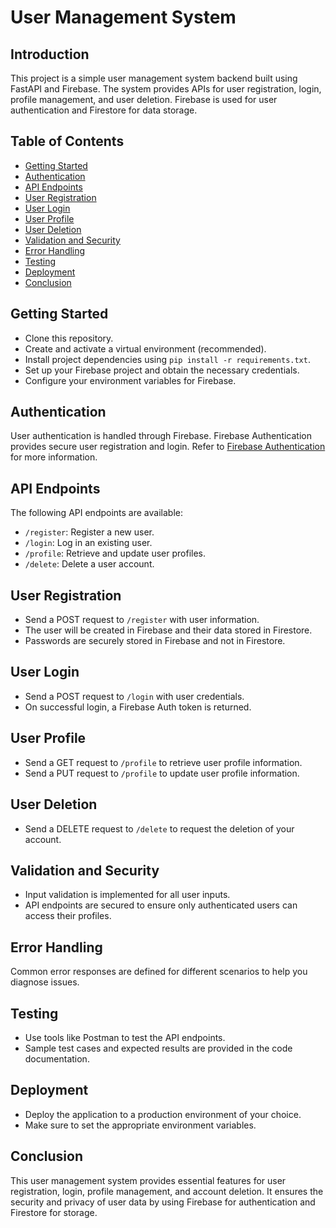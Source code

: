# User Management System

## Introduction

This project is a simple user management system backend built using FastAPI and Firebase. The system provides APIs for user registration, login, profile management, and user deletion. Firebase is used for user authentication and Firestore for data storage.

## Table of Contents

- [Getting Started](#getting-started)
- [Authentication](#authentication)
- [API Endpoints](#api-endpoints)
- [User Registration](#user-registration)
- [User Login](#user-login)
- [User Profile](#user-profile)
- [User Deletion](#user-deletion)
- [Validation and Security](#validation-and-security)
- [Error Handling](#error-handling)
- [Testing](#testing)
- [Deployment](#deployment)
- [Conclusion](#conclusion)

## Getting Started

- Clone this repository.
- Create and activate a virtual environment (recommended).
- Install project dependencies using `pip install -r requirements.txt`.
- Set up your Firebase project and obtain the necessary credentials.
- Configure your environment variables for Firebase.

## Authentication

User authentication is handled through Firebase. Firebase Authentication provides secure user registration and login. Refer to [Firebase Authentication](https://firebase.google.com/docs/auth) for more information.

## API Endpoints

The following API endpoints are available:

- `/register`: Register a new user.
- `/login`: Log in an existing user.
- `/profile`: Retrieve and update user profiles.
- `/delete`: Delete a user account.

## User Registration

- Send a POST request to `/register` with user information.
- The user will be created in Firebase and their data stored in Firestore.
- Passwords are securely stored in Firebase and not in Firestore.

## User Login

- Send a POST request to `/login` with user credentials.
- On successful login, a Firebase Auth token is returned.

## User Profile

- Send a GET request to `/profile` to retrieve user profile information.
- Send a PUT request to `/profile` to update user profile information.

## User Deletion

- Send a DELETE request to `/delete` to request the deletion of your account.

## Validation and Security

- Input validation is implemented for all user inputs.
- API endpoints are secured to ensure only authenticated users can access their profiles.

## Error Handling

Common error responses are defined for different scenarios to help you diagnose issues.

## Testing

- Use tools like Postman to test the API endpoints.
- Sample test cases and expected results are provided in the code documentation.

## Deployment

- Deploy the application to a production environment of your choice.
- Make sure to set the appropriate environment variables.

## Conclusion

This user management system provides essential features for user registration, login, profile management, and account deletion. It ensures the security and privacy of user data by using Firebase for authentication and Firestore for storage.
